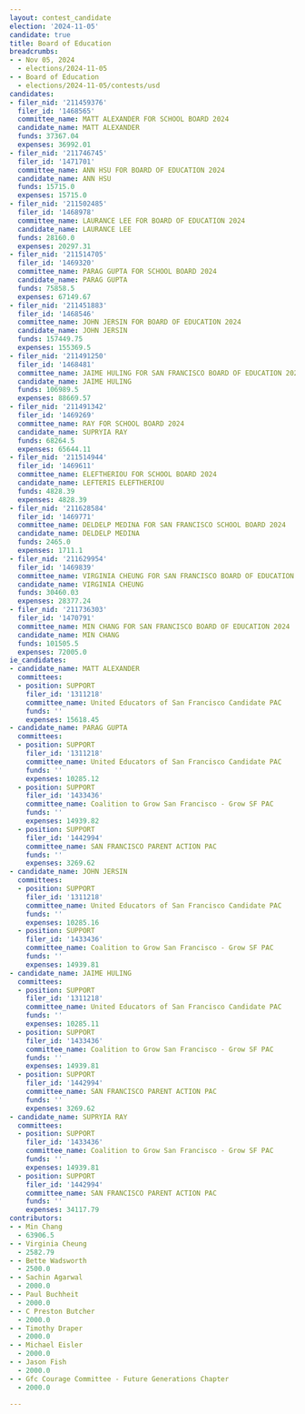```yaml
---
layout: contest_candidate
election: '2024-11-05'
candidate: true
title: Board of Education
breadcrumbs:
- - Nov 05, 2024
  - elections/2024-11-05
- - Board of Education
  - elections/2024-11-05/contests/usd
candidates:
- filer_nid: '211459376'
  filer_id: '1468565'
  committee_name: MATT ALEXANDER FOR SCHOOL BOARD 2024
  candidate_name: MATT ALEXANDER
  funds: 37367.04
  expenses: 36992.01
- filer_nid: '211746745'
  filer_id: '1471701'
  committee_name: ANN HSU FOR BOARD OF EDUCATION 2024
  candidate_name: ANN HSU
  funds: 15715.0
  expenses: 15715.0
- filer_nid: '211502485'
  filer_id: '1468978'
  committee_name: LAURANCE LEE FOR BOARD OF EDUCATION 2024
  candidate_name: LAURANCE LEE
  funds: 28160.0
  expenses: 20297.31
- filer_nid: '211514705'
  filer_id: '1469320'
  committee_name: PARAG GUPTA FOR SCHOOL BOARD 2024
  candidate_name: PARAG GUPTA
  funds: 75858.5
  expenses: 67149.67
- filer_nid: '211451883'
  filer_id: '1468546'
  committee_name: JOHN JERSIN FOR BOARD OF EDUCATION 2024
  candidate_name: JOHN JERSIN
  funds: 157449.75
  expenses: 155369.5
- filer_nid: '211491250'
  filer_id: '1468481'
  committee_name: JAIME HULING FOR SAN FRANCISCO BOARD OF EDUCATION 2024
  candidate_name: JAIME HULING
  funds: 106989.5
  expenses: 88669.57
- filer_nid: '211491342'
  filer_id: '1469269'
  committee_name: RAY FOR SCHOOL BOARD 2024
  candidate_name: SUPRYIA RAY
  funds: 68264.5
  expenses: 65644.11
- filer_nid: '211514944'
  filer_id: '1469611'
  committee_name: ELEFTHERIOU FOR SCHOOL BOARD 2024
  candidate_name: LEFTERIS ELEFTHERIOU
  funds: 4828.39
  expenses: 4828.39
- filer_nid: '211628584'
  filer_id: '1469771'
  committee_name: DELDELP MEDINA FOR SAN FRANCISCO SCHOOL BOARD 2024
  candidate_name: DELDELP MEDINA
  funds: 2465.0
  expenses: 1711.1
- filer_nid: '211629954'
  filer_id: '1469839'
  committee_name: VIRGINIA CHEUNG FOR SAN FRANCISCO BOARD OF EDUCATION 2024
  candidate_name: VIRGINIA CHEUNG
  funds: 30460.03
  expenses: 28377.24
- filer_nid: '211736303'
  filer_id: '1470791'
  committee_name: MIN CHANG FOR SAN FRANCISCO BOARD OF EDUCATION 2024
  candidate_name: MIN CHANG
  funds: 101505.5
  expenses: 72005.0
ie_candidates:
- candidate_name: MATT ALEXANDER
  committees:
  - position: SUPPORT
    filer_id: '1311218'
    committee_name: United Educators of San Francisco Candidate PAC
    funds: ''
    expenses: 15618.45
- candidate_name: PARAG GUPTA
  committees:
  - position: SUPPORT
    filer_id: '1311218'
    committee_name: United Educators of San Francisco Candidate PAC
    funds: ''
    expenses: 10285.12
  - position: SUPPORT
    filer_id: '1433436'
    committee_name: Coalition to Grow San Francisco - Grow SF PAC
    funds: ''
    expenses: 14939.82
  - position: SUPPORT
    filer_id: '1442994'
    committee_name: SAN FRANCISCO PARENT ACTION PAC
    funds: ''
    expenses: 3269.62
- candidate_name: JOHN JERSIN
  committees:
  - position: SUPPORT
    filer_id: '1311218'
    committee_name: United Educators of San Francisco Candidate PAC
    funds: ''
    expenses: 10285.16
  - position: SUPPORT
    filer_id: '1433436'
    committee_name: Coalition to Grow San Francisco - Grow SF PAC
    funds: ''
    expenses: 14939.81
- candidate_name: JAIME HULING
  committees:
  - position: SUPPORT
    filer_id: '1311218'
    committee_name: United Educators of San Francisco Candidate PAC
    funds: ''
    expenses: 10285.11
  - position: SUPPORT
    filer_id: '1433436'
    committee_name: Coalition to Grow San Francisco - Grow SF PAC
    funds: ''
    expenses: 14939.81
  - position: SUPPORT
    filer_id: '1442994'
    committee_name: SAN FRANCISCO PARENT ACTION PAC
    funds: ''
    expenses: 3269.62
- candidate_name: SUPRYIA RAY
  committees:
  - position: SUPPORT
    filer_id: '1433436'
    committee_name: Coalition to Grow San Francisco - Grow SF PAC
    funds: ''
    expenses: 14939.81
  - position: SUPPORT
    filer_id: '1442994'
    committee_name: SAN FRANCISCO PARENT ACTION PAC
    funds: ''
    expenses: 34117.79
contributors:
- - Min Chang
  - 63906.5
- - Virginia Cheung
  - 2582.79
- - Bette Wadsworth
  - 2500.0
- - Sachin Agarwal
  - 2000.0
- - Paul Buchheit
  - 2000.0
- - C Preston Butcher
  - 2000.0
- - Timothy Draper
  - 2000.0
- - Michael Eisler
  - 2000.0
- - Jason Fish
  - 2000.0
- - Gfc Courage Committee - Future Generations Chapter
  - 2000.0

---
```


